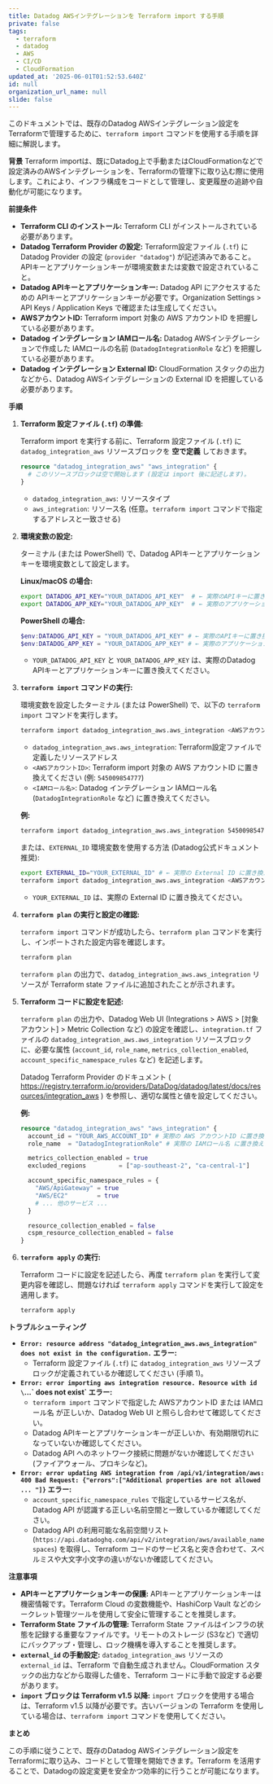 ```yaml
---
title: Datadog AWSインテグレーションを Terraform import する手順
private: false
tags:
  - terraform
  - datadog
  - AWS
  - CI/CD
  - CloudFormation
updated_at: '2025-06-01T01:52:53.640Z'
id: null
organization_url_name: null
slide: false
---
```


このドキュメントでは、既存のDatadog AWSインテグレーション設定をTerraformで管理するために、`terraform import` コマンドを使用する手順を詳細に解説します。

**背景**
Terraform importは、既にDatadog上で手動またはCloudFormationなどで設定済みのAWSインテグレーションを、Terraformの管理下に取り込む際に使用します。これにより、インフラ構成をコードとして管理し、変更履歴の追跡や自動化が可能になります。

**前提条件**

* **Terraform CLI のインストール:** Terraform CLI がインストールされている必要があります。
* **Datadog Terraform Provider の設定:** Terraform設定ファイル (`.tf`) に Datadog Provider の設定 (`provider "datadog"`) が記述済みであること。APIキーとアプリケーションキーが環境変数または変数で設定されていること。
* **Datadog APIキーとアプリケーションキー:** Datadog API にアクセスするための APIキーとアプリケーションキーが必要です。Organization Settings > API Keys / Application Keys で確認または生成してください。
* **AWSアカウントID:** Terraform import 対象の AWS アカウントID を把握している必要があります。
* **Datadog インテグレーション IAMロール名:** Datadog AWSインテグレーションで作成した IAMロールの名前 (`DatadogIntegrationRole` など) を把握している必要があります。
* **Datadog インテグレーション External ID:** CloudFormation スタックの出力などから、Datadog AWSインテグレーションの External ID を把握している必要があります。

**手順**

1. **Terraform 設定ファイル (`.tf`) の準備:**

   Terraform import を実行する前に、Terraform 設定ファイル (`.tf`) に `datadog_integration_aws` リソースブロックを **空で定義** しておきます。

   ```terraform
   resource "datadog_integration_aws" "aws_integration" {
     # このリソースブロックは空で開始します (設定は import 後に記述します)。
   }
   ```

   * `datadog_integration_aws`: リソースタイプ
   * `aws_integration`: リソース名 (任意。`terraform import` コマンドで指定するアドレスと一致させる)

2. **環境変数の設定:**

   ターミナル (または PowerShell) で、Datadog APIキーとアプリケーションキーを環境変数として設定します。

   **Linux/macOS の場合:**

   ```bash
   export DATADOG_API_KEY="YOUR_DATADOG_API_KEY"  # ← 実際のAPIキーに置き換え
   export DATADOG_APP_KEY="YOUR_DATADOG_APP_KEY"  # ← 実際のアプリケーションキーに置き換え
   ```

   **PowerShell の場合:**

   ```powershell
   $env:DATADOG_API_KEY = "YOUR_DATADOG_API_KEY" # ← 実際のAPIキーに置き換え
   $env:DATADOG_APP_KEY = "YOUR_DATADOG_APP_KEY" # ← 実際のアプリケーションキーに置き換え
   ```

   * `YOUR_DATADOG_API_KEY` と `YOUR_DATADOG_APP_KEY` は、実際のDatadog APIキーとアプリケーションキーに置き換えてください。

3. **`terraform import` コマンドの実行:**

   環境変数を設定したターミナル (または PowerShell) で、以下の `terraform import` コマンドを実行します。

   ```bash
   terraform import datadog_integration_aws.aws_integration <AWSアカウントID>:<IAMロール名>
   ```

   * `datadog_integration_aws.aws_integration`: Terraform設定ファイルで定義したリソースアドレス
   * `<AWSアカウントID>`: Terraform import 対象の AWS アカウントID に置き換えてください (例: `545009854777`)
   * `<IAMロール名>`: Datadog インテグレーション IAMロール名 (`DatadogIntegrationRole` など) に置き換えてください。

   **例:**

   ```bash
   terraform import datadog_integration_aws.aws_integration 545009854777:DatadogIntegrationRole
   ```

   または、`EXTERNAL_ID` 環境変数を使用する方法 (Datadog公式ドキュメント推奨):

   ```bash
   export EXTERNAL_ID="YOUR_EXTERNAL_ID" # ← 実際の External ID に置き換え
   terraform import datadog_integration_aws.aws_integration <AWSアカウントID>:<IAMロール名>
   ```

   * `YOUR_EXTERNAL_ID` は、実際の External ID に置き換えてください。

4. **`terraform plan` の実行と設定の確認:**

   `terraform import` コマンドが成功したら、`terraform plan` コマンドを実行し、インポートされた設定内容を確認します。

   ```bash
   terraform plan
   ```

   `terraform plan` の出力で、`datadog_integration_aws.aws_integration` リソースが Terraform state ファイルに追加されたことが示されます。

5. **Terraform コードに設定を記述:**

   `terraform plan` の出力や、Datadog Web UI (Integrations > AWS > [対象アカウント] > Metric Collection など) の設定を確認し、`integration.tf` ファイルの `datadog_integration_aws.aws_integration` リソースブロックに、必要な属性 (`account_id`, `role_name`, `metrics_collection_enabled`, `account_specific_namespace_rules` など) を記述します。

   Datadog Terraform Provider のドキュメント ( https://registry.terraform.io/providers/DataDog/datadog/latest/docs/resources/integration_aws ) を参照し、適切な属性と値を設定してください。

   **例:**

   ```terraform
   resource "datadog_integration_aws" "aws_integration" {
     account_id = "YOUR_AWS_ACCOUNT_ID" # 実際の AWS アカウントID に置き換え
     role_name  = "DatadogIntegrationRole" # 実際の IAMロール名 に置き換え

     metrics_collection_enabled = true
     excluded_regions         = ["ap-southeast-2", "ca-central-1"]

     account_specific_namespace_rules = {
       "AWS/ApiGateway" = true
       "AWS/EC2"        = true
       # ... 他のサービス ...
     }

     resource_collection_enabled = false
     cspm_resource_collection_enabled = false
   }
   ```

6. **`terraform apply` の実行:**

   Terraform コードに設定を記述したら、再度 `terraform plan` を実行して変更内容を確認し、問題なければ `terraform apply` コマンドを実行して設定を適用します。

   ```bash
   terraform apply
   ```

**トラブルシューティング**

* **`Error: resource address "datadog_integration_aws.aws_integration" does not exist in the configuration.` エラー:**
    * Terraform 設定ファイル (`.tf`) に `datadog_integration_aws` リソースブロックが定義されているか確認してください (手順 1)。
* **`Error: error importing aws integration resource. Resource with id \`...\` does not exist` エラー:**
    * `terraform import` コマンドで指定した AWSアカウントID または IAMロール名 が正しいか、Datadog Web UI と照らし合わせて確認してください。
    * Datadog APIキーとアプリケーションキーが正しいか、有効期限切れになっていないか確認してください。
    * Datadog API へのネットワーク接続に問題がないか確認してください (ファイアウォール、プロキシなど)。
* **`Error: error updating AWS integration from /api/v1/integration/aws: 400 Bad Request: {"errors":["Additional properties are not allowed ... "]}` エラー:**
    * `account_specific_namespace_rules` で指定しているサービス名が、Datadog API が認識する正しい名前空間と一致しているか確認してください。
    * Datadog API の利用可能な名前空間リスト (`https://api.datadoghq.com/api/v2/integration/aws/available_namespaces`) を取得し、Terraform コードのサービス名と突き合わせて、スペルミスや大文字小文字の違いがないか確認してください。

**注意事項**

* **APIキーとアプリケーションキーの保護:** APIキーとアプリケーションキーは機密情報です。Terraform Cloud の変数機能や、HashiCorp Vault などのシークレット管理ツールを使用して安全に管理することを推奨します。
* **Terraform State ファイルの管理:** Terraform State ファイルはインフラの状態を記録する重要なファイルです。リモートのストレージ (S3など) で適切にバックアップ・管理し、ロック機構を導入することを推奨します。
* **`external_id` の手動設定:** `datadog_integration_aws` リソースの `external_id` は、Terraform で自動生成されません。CloudFormation スタックの出力などから取得した値を、Terraform コードに手動で設定する必要があります。
* **`import` ブロックは Terraform v1.5 以降:** `import` ブロックを使用する場合は、Terraform v1.5 以降が必要です。古いバージョンの Terraform を使用している場合は、`terraform import` コマンドを使用してください。

**まとめ**

この手順に従うことで、既存のDatadog AWSインテグレーション設定をTerraformに取り込み、コードとして管理を開始できます。Terraform を活用することで、Datadogの設定変更を安全かつ効率的に行うことが可能になります。
